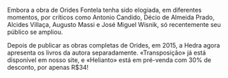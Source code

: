 Embora a obra de Orides Fontela tenha sido elogiada, em diferentes momentos, por críticos como Antonio Candido, Décio de Almeida Prado, Alcides Villaça, Augusto Massi e José Miguel Wisnik, só recentemente seu público se ampliou.

Depois de publicar as obras completas de Orides, em 2015, a Hedra agora apresenta os livros da autora separadamente. «Transposição» já está disponível em nosso site, e «Helianto» está em pré-venda com 30% de desconto, por apenas R$34!